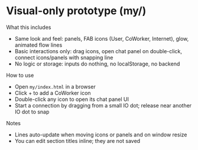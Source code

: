 # Visual-only prototype (my/)

What this includes
- Same look and feel: panels, FAB icons (User, CoWorker, Internet), glow, animated flow lines
- Basic interactions only: drag icons, open chat panel on double-click, connect icons/panels with snapping line
- No logic or storage: inputs do nothing, no localStorage, no backend

How to use
- Open `my/index.html` in a browser
- Click + to add a CoWorker icon
- Double-click any icon to open its chat panel UI
- Start a connection by dragging from a small IO dot; release near another IO dot to snap

Notes
- Lines auto-update when moving icons or panels and on window resize
- You can edit section titles inline; they are not saved
